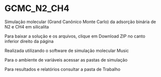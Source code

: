 # GCMC_N2_CH4

Simulação molecular (Grand Canônico Monte Carlo) da adsorção binária de N2 e CH4 em silicalita

Para baixar a solução e os arquivos, clique em Download ZIP no canto inferior direito da página

Realizada utilizando o software de simulação molecular Music

Para o ambiente de variáveis acessar as pastas de simulação

Para resultados e relatórios consultar a pasta de Trabalho
